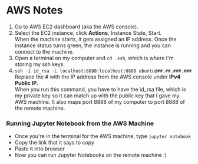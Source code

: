 # AWS Notes

1. Go to AWS EC2 dashboard (aka the AWS console).
2. Select the EC2 instance, click **Actions**, Instance State, Start. <br>
When the machine starts, it gets assigned an IP address.
Once the instance status turns green, the instance is running and you can connect to the machine.
3. Open a terminal on my computer and `cd .ssh`, which is where I'm storing my ssh keys. 
4. `ssh -i id_rsa -L localhost:8888:localhost:8888 ubuntu@##.##.###.###` <br>
Replace the # with the IP address from the AWS console under **IPv4 Public IP.** <br>
When you run this command, you have to have the id_rsa file, which is my private key so it can match up with the public key that I gave my AWS machine. It also maps port 8888 of my computer to port 8888 of the remote machine. <br>

### Running Jupyter Notebook from the AWS Machine
+ Once you're in the terminal for the AWS machine, type `jupyter notebook` 
+ Copy the link that it says to copy
+ Paste it into browser
+ Now you can run Jupyter Notebooks on the remote machine :)
